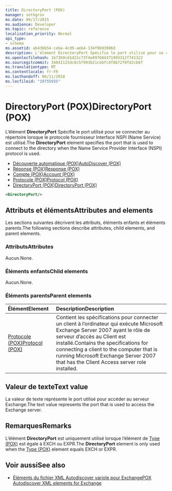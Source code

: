 ```yaml
---
title: DirectoryPort (POX)
manager: sethgros
ms.date: 09/17/2015
ms.audience: Developer
ms.topic: reference
localization_priority: Normal
api_type:
- schema
ms.assetid: ab436b54-ceba-4cd9-aeb4-134f9b93986d
description: L’élément DirectoryPort Spécifie le port utilisé pour se connecter au répertoire lorsque le protocole fournisseur Interface NSPI (Name Service) est utilisé.
ms.openlocfilehash: 1b73b9cd1d21c73f4e897684371993312f741322
ms.sourcegitcommit: 34041125dc8c5f993b21cebfc4f8b72f0fd2cb6f
ms.translationtype: MT
ms.contentlocale: fr-FR
ms.lasthandoff: 06/11/2018
ms.locfileid: "19755935"
---
```

# <a name="directoryport-pox"></a><span data-ttu-id="7da44-103">DirectoryPort (POX)</span><span class="sxs-lookup"><span data-stu-id="7da44-103">DirectoryPort (POX)</span></span>

<span data-ttu-id="7da44-104">L’élément **DirectoryPort** Spécifie le port utilisé pour se connecter au répertoire lorsque le protocole fournisseur Interface NSPI (Name Service) est utilisé.</span><span class="sxs-lookup"><span data-stu-id="7da44-104">The **DirectoryPort** element specifies the port that is used to connect to the directory when the Name Service Provider Interface (NSPI) protocol is used.</span></span> 
  
- [<span data-ttu-id="7da44-105">Découverte automatique (POX)</span><span class="sxs-lookup"><span data-stu-id="7da44-105">AutoDiscover (POX)</span></span>](autodiscover-pox.md) 
- [<span data-ttu-id="7da44-106">Réponse (POX)</span><span class="sxs-lookup"><span data-stu-id="7da44-106">Response (POX)</span></span>](response-pox.md)  
- [<span data-ttu-id="7da44-107">Compte (POX)</span><span class="sxs-lookup"><span data-stu-id="7da44-107">Account (POX)</span></span>](account-pox.md)  
- [<span data-ttu-id="7da44-108">Protocole (POX)</span><span class="sxs-lookup"><span data-stu-id="7da44-108">Protocol (POX)</span></span>](protocol-pox.md)  
- [<span data-ttu-id="7da44-109">DirectoryPort (POX)</span><span class="sxs-lookup"><span data-stu-id="7da44-109">DirectoryPort (POX)</span></span>](directoryport-pox.md)
  
```xml
<DirectoryPort/>
```

## <a name="attributes-and-elements"></a><span data-ttu-id="7da44-110">Attributs et éléments</span><span class="sxs-lookup"><span data-stu-id="7da44-110">Attributes and elements</span></span>

<span data-ttu-id="7da44-111">Les sections suivantes décrivent les attributs, éléments enfants et éléments parents.</span><span class="sxs-lookup"><span data-stu-id="7da44-111">The following sections describe attributes, child elements, and parent elements.</span></span>
  
### <a name="attributes"></a><span data-ttu-id="7da44-112">Attributs</span><span class="sxs-lookup"><span data-stu-id="7da44-112">Attributes</span></span>

<span data-ttu-id="7da44-113">Aucun.</span><span class="sxs-lookup"><span data-stu-id="7da44-113">None.</span></span>
  
### <a name="child-elements"></a><span data-ttu-id="7da44-114">Éléments enfants</span><span class="sxs-lookup"><span data-stu-id="7da44-114">Child elements</span></span>

<span data-ttu-id="7da44-115">Aucun.</span><span class="sxs-lookup"><span data-stu-id="7da44-115">None.</span></span>
  
### <a name="parent-elements"></a><span data-ttu-id="7da44-116">Éléments parents</span><span class="sxs-lookup"><span data-stu-id="7da44-116">Parent elements</span></span>

|<span data-ttu-id="7da44-117">**Élément**</span><span class="sxs-lookup"><span data-stu-id="7da44-117">**Element**</span></span>|<span data-ttu-id="7da44-118">**Description**</span><span class="sxs-lookup"><span data-stu-id="7da44-118">**Description**</span></span>|
|:-----|:-----|
|[<span data-ttu-id="7da44-119">Protocole (POX)</span><span class="sxs-lookup"><span data-stu-id="7da44-119">Protocol (POX)</span></span>](protocol-pox.md) <br/> |<span data-ttu-id="7da44-120">Contient les spécifications pour connecter un client à l’ordinateur qui exécute Microsoft Exchange Server 2007 ayant le rôle de serveur d’accès au Client est installé.</span><span class="sxs-lookup"><span data-stu-id="7da44-120">Contains the specifications for connecting a client to the computer that is running Microsoft Exchange Server 2007 that has the Client Access server role installed.</span></span>  <br/> |
   
## <a name="text-value"></a><span data-ttu-id="7da44-121">Valeur de texte</span><span class="sxs-lookup"><span data-stu-id="7da44-121">Text value</span></span>

<span data-ttu-id="7da44-122">La valeur de texte représente le port utilisé pour accéder au serveur Exchange.</span><span class="sxs-lookup"><span data-stu-id="7da44-122">The text value represents the port that is used to access the Exchange server.</span></span>
  
## <a name="remarks"></a><span data-ttu-id="7da44-123">Remarques</span><span class="sxs-lookup"><span data-stu-id="7da44-123">Remarks</span></span>

<span data-ttu-id="7da44-124">L’élément **DirectoryPort** est uniquement utilisé lorsque l’élément de [Type (POX)](type-pox.md) est égale à EXCH ou EXPR.</span><span class="sxs-lookup"><span data-stu-id="7da44-124">The **DirectoryPort** element is only used when the [Type (POX)](type-pox.md) element equals EXCH or EXPR.</span></span> 
  
## <a name="see-also"></a><span data-ttu-id="7da44-125">Voir aussi</span><span class="sxs-lookup"><span data-stu-id="7da44-125">See also</span></span>

- [<span data-ttu-id="7da44-126">Éléments du fichier XML Autodiscover variole pour Exchange</span><span class="sxs-lookup"><span data-stu-id="7da44-126">POX Autodiscover XML elements for Exchange</span></span>](pox-autodiscover-xml-elements-for-exchange.md)

